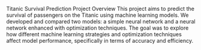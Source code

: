 Titanic Survival Prediction
Project Overview
This project aims to predict the survival of passengers on the Titanic using machine learning models. We developed and compared two models: a simple neural network and a neural network enhanced with optimization techniques. The goal was to explore how different machine learning strategies and optimization techniques affect model performance, specifically in terms of accuracy and efficiency.
